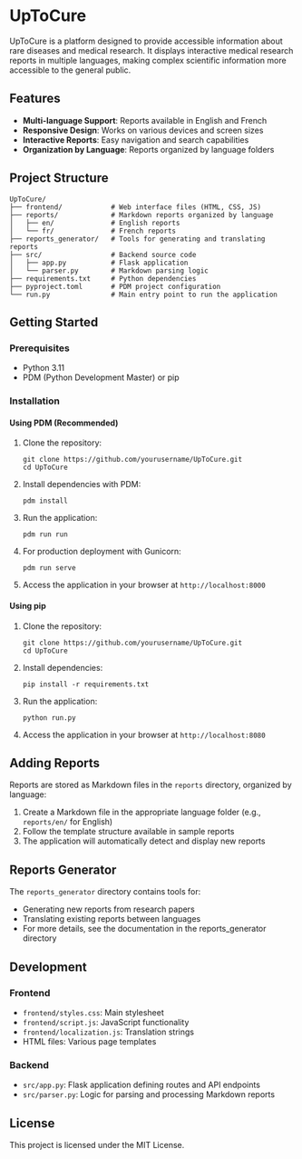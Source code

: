 # UpToCure

UpToCure is a platform designed to provide accessible information about rare diseases and medical research. It displays interactive medical research reports in multiple languages, making complex scientific information more accessible to the general public.

## Features

- **Multi-language Support**: Reports available in English and French
- **Responsive Design**: Works on various devices and screen sizes
- **Interactive Reports**: Easy navigation and search capabilities
- **Organization by Language**: Reports organized by language folders

## Project Structure

```
UpToCure/
├── frontend/            # Web interface files (HTML, CSS, JS)
├── reports/             # Markdown reports organized by language
│   ├── en/              # English reports
│   └── fr/              # French reports
├── reports_generator/   # Tools for generating and translating reports
├── src/                 # Backend source code
│   ├── app.py           # Flask application
│   └── parser.py        # Markdown parsing logic
├── requirements.txt     # Python dependencies
├── pyproject.toml       # PDM project configuration
└── run.py               # Main entry point to run the application
```

## Getting Started

### Prerequisites

- Python 3.11
- PDM (Python Development Master) or pip

### Installation

#### Using PDM (Recommended)

1. Clone the repository:
   ```
   git clone https://github.com/yourusername/UpToCure.git
   cd UpToCure
   ```

2. Install dependencies with PDM:
   ```
   pdm install
   ```

3. Run the application:
   ```
   pdm run run
   ```

4. For production deployment with Gunicorn:
   ```
   pdm run serve
   ```

5. Access the application in your browser at `http://localhost:8000`

#### Using pip

1. Clone the repository:
   ```
   git clone https://github.com/yourusername/UpToCure.git
   cd UpToCure
   ```

2. Install dependencies:
   ```
   pip install -r requirements.txt
   ```

3. Run the application:
   ```
   python run.py
   ```

4. Access the application in your browser at `http://localhost:8080`

## Adding Reports

Reports are stored as Markdown files in the `reports` directory, organized by language:

1. Create a Markdown file in the appropriate language folder (e.g., `reports/en/` for English)
2. Follow the template structure available in sample reports
3. The application will automatically detect and display new reports

## Reports Generator

The `reports_generator` directory contains tools for:
- Generating new reports from research papers
- Translating existing reports between languages
- For more details, see the documentation in the reports_generator directory

## Development

### Frontend

- `frontend/styles.css`: Main stylesheet
- `frontend/script.js`: JavaScript functionality
- `frontend/localization.js`: Translation strings
- HTML files: Various page templates

### Backend

- `src/app.py`: Flask application defining routes and API endpoints
- `src/parser.py`: Logic for parsing and processing Markdown reports

## License

This project is licensed under the MIT License.
